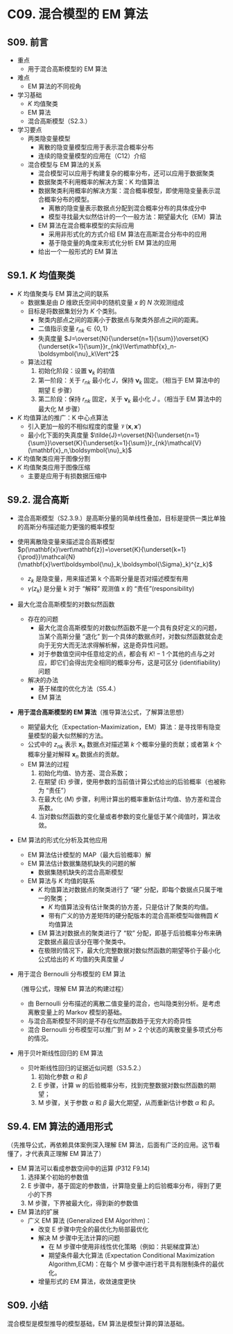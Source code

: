 # C09. 混合模型的 EM 算法

## S09. 前言

* 重点
  * 用于混合高斯模型的 EM 算法
* 难点
  * EM 算法的不同视角
* 学习基础
  * $K$ 均值聚类
  * EM 算法
  * 混合高斯模型（S2.3.）
* 学习要点
  * 两类隐变量模型
    * 离散的隐变量模型应用于表示混合概率分布
    * 连续的隐变量模型的应用在（C12）介绍
  * 混合模型与 EM 算法的关系
    * 混合模型可以应用于构建复杂的概率分布，还可以应用于数据聚类
    * 数据聚类不利用概率的解决方案：K 均值算法
    * 数据聚类利用概率的解决方案：混合概率模型，即使用隐变量表示混合概率分布的模型。
      * 离散的隐变量表示数据点分配到混合概率分布的具体成分中
      * 模型寻找最大似然估计的一个一般方法：期望最大化（EM）算法
    * EM 算法在混合概率模型的实际应用
      * 采用非形式化的方式介绍 EM 算法在高斯混合分布中的应用
      * 基于隐变量的角度来形式化分析 EM 算法的应用
    * 给出一个一般形式的 EM 算法

## S9.1. $K$ 均值聚类

* $K$ 均值聚类与 EM 算法之间的联系
  * 数据集是由 $D$ 维欧氏空间中的随机变量 $x$ 的 $N$ 次观测组成
  * 目标是将数据集划分为 $K$ 个类别。
    * 聚类内部点之间的距离小于数据点与聚类外部点之间的距离。
    * 二值指示变量 $r_{nk}\in\{0,1\}$
    * 失真度量 $J=\overset{N}{\underset{n=1}{\sum}}\overset{K}{\underset{k=1}{\sum}}r_{nk}\Vert\mathbf{x}_n-\boldsymbol{\nu}_k\Vert^2$
  * 算法过程
    1. 初始化阶段：设置 $\boldsymbol{\nu}_k$ 的初值
    2. 第一阶段：关于 $r_{nk}$ 最小化 $J$，保持 $\boldsymbol{\nu}_k$ 固定。（相当于 EM 算法中的期望 E 步骤）
    3. 第二阶段：保持 $r_{nk}$ 固定，关于 $\boldsymbol{\nu}_k$ 最小化 $J$ 。（相当于 EM 算法中的最大化 M 步骤）
* $K$ 均值算法的推广：K 中心点算法
  * 引入更加一般的不相似程度的度量 $\mathcal{V}(\mathbf{x},\mathbf{x}')$
  * 最小化下面的失真度量 $\tilde{J}=\overset{N}{\underset{n=1}{\sum}}\overset{K}{\underset{k=1}{\sum}}r_{nk}\mathcal{V}(\mathbf{x}_n,\boldsymbol{\nu}_k)$
* $K$ 均值聚类应用于图像分割
* $K$ 均值聚类应用于图像压缩
  * 主要是应用于有损数据压缩中

## S9.2. 混合高斯

* 混合高斯模型（S2.3.9.）是高斯分量的简单线性叠加，目标是提供一类比单独的高斯分布描述能力更强的概率模型
* 使用离散隐变量来描述混合高斯模型 $p(\mathbf{x}\vert\mathbf{z})=\overset{K}{\underset{k=1}{\prod}}\mathcal{N}(\mathbf{x}\vert\boldsymbol{\nu}_k,\boldsymbol{\Sigma}_k)^{z_k}$
  * $z_k$ 是隐变量，用来描述第 k 个高斯分量是否对描述模型有用
  * $\gamma(z_k)$ 是分量 k 对于 “解释” 观测值 x 的 “责任”(responsibility)
* 最大化混合高斯模型的对数似然函数
  * 存在的问题
    * 最大化混合高斯模型的对数似然函数不是一个具有良好定义的问题，当某个高斯分量 “退化” 到一个具体的数据点时，对数似然函数就会走向于无穷大而无法求得解析解，这是奇异性问题。
    * 对于参数值空间中任意给定的点，都会有 $K!-1$ 个其他的点与之对应，即它们会得出完全相同的概率分布，这是可区分 (identifiability) 问题
  * 解决的办法
    * 基于梯度的优化方法（S5.4.）
    * EM 算法
* **用于混合高斯模型的 EM 算法**（推导算法公式，了解算法思想）
  * 期望最大化（Expectation-Maximization，EM）算法：是寻找带有隐变量模型的最大似然解的方法。
  * 公式中的 $z_{nk}$ 表示 $\mathbf{x}_n$ 数据点对描述第 $k$ 个概率分量的贡献；或者第 $k$ 个概率分量对解释 $\mathbf{x}_n$ 数据点的贡献。
  * EM 算法的过程
    1. 初始化均值、协方差、混合系数；
    2. 在期望 (E) 步骤，使用参数的当前值计算公式给出的后验概率（也被称为 “责任”）
    3. 在最大化 (M) 步骤，利用计算出的概率重新估计均值、协方差和混合系数。
    4. 当对数似然函数的变化量或者参数的变化量低于某个阈值时，算法收敛。
* EM 算法的形式化分析及其他应用
  * EM 算法估计模型的 MAP（最大后验概率）解
  * EM 算法估计数据集随机缺失的问题的解
    * 数据集随机缺失的混合高斯模型
  * EM 算法与 $K$ 均值的联系
    * $K$ 均值算法对数据点的聚类进行了 “硬” 分配，即每个数据点只属于唯一的聚类；
      * $K$ 均值算法没有估计聚类的协方差，只是估计了聚类的均值。
      * 带有广义的协方差矩阵的硬分配版本的混合高斯模型叫做椭圆 $K$ 均值算法
    * EM 算法对数据点的聚类进行了 “软” 分配，即基于后验概率分布来确定数据点最应该分在哪个聚类中。
    * 在极限的情况下，最大化完整数据对数似然函数的期望等价于最小化公式给出的 $K$ 均值的失真度量 $J$
* 用于混合 Bernoulli 分布模型的 EM 算法

  （推导公式，理解 EM 算法的构建过程）
  * 由 Bernoulli 分布描述的离散二值变量的混合，也叫隐类别分析。是考虑离散变量上的 Markov 模型的基础。
  * 与混合高斯模型不同的是不存在似然函数趋于无穷大的奇异性
  * 混合 Bernoulli 分布模型可以推广到 $M>2$ 个状态的离散变量多项式分布的情况。
* 用于贝叶斯线性回归的 EM 算法
  * 贝叶斯线性回归的证据近似问题（S3.5.2.）
    1. 初始化参数 $\alpha$ 和 $\beta$
    2. E 步骤，计算 $\text{w}$ 的后验概率分布，找到完整数据对数似然函数的期望；
    3. M 步骤，关于参数 $\alpha$ 和 $\beta$ 最大化期望，从而重新估计参数 $\alpha$ 和 $\beta$。

## S9.4. **EM 算法的通用形式**

（先推导公式，再依赖具体案例深入理解 EM 算法，后面有广泛的应用。这节看懂了，才代表真正理解 EM 算法了）

* EM 算法可以看成参数空间中的运算 (P312 F9.14)
  1. 选择某个初始的参数值
  2. E 步骤中，基于固定的参数值，计算隐变量上的后验概率分布，得到了更小的下界
  3. M 步骤，下界被最大化，得到新的参数值
* EM 算法的扩展
  * 广义 EM 算法 (Generalized EM Algorithm)：
    * 改变 E 步骤中完全的最优化为局部最优化
    * 解决 M 步骤中无法计算的问题
      * 在 M 步骤中使用非线性优化策略（例如：共轭梯度算法）
      * 期望条件最大化算法 (Expectation Conditional Maximization Algorithm,ECM)：在每个 M 步骤中进行若干具有限制条件的最优化。
    * 增量形式的 EM 算法，收敛速度更快

## S09. 小结

混合模型是模型推导的模型基础，EM 算法是模型计算的算法基础。

